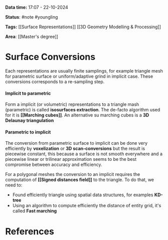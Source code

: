 **Data time:** 17:07 - 22-10-2024

**Status**: #note #youngling 

**Tags:** [[Surface Representations]] [[3D Geometry Modelling & Processing]]

**Area**: [[Master's degree]]
# Surface Conversions

Each representations are usually finite samplings, for example triangle mesh for parametric surface or uniform/adaptive grind in implicit case. These conversions corresponds to a re-sampling step.
#### Implicit to parametric
Form a implicit (or volumetric) representations to a triangle mash (parametric) is called **isosurfaces extraction**. The de-facto algorithm used for it is **[[Marching cubes]]**. An alternative su marching cubes is a **3D Delaunay triangulation** 
#### Parametric to implicit
The conversion from parametric surface to implicit can be done very efficiently by **voxelization** or **3D scan-conversions** but the result is piecewise constant, this because a surface is not smooth everywhere and a piecewise linear or trilinear approximation seems to be the best compromise between accuracy and efficiency.

For a polygonal meshes the conversion to an implicit requires the computation of **[[Signed distances field]]** to the triangle. To do that, we need to:
- Found efficiently triangle using spatial data structures, for examples **KD-tree**
- Using an algorithm to compute efficiently the distance of entity grid, it's called **Fast marching**
# References